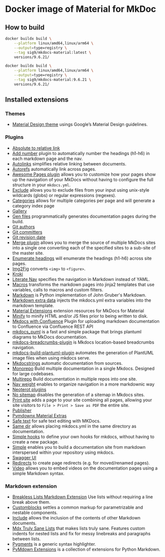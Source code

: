 # Docker image of Material for MkDoc

## How to build

```sh
docker buildx build \
    --platform linux/amd64,linux/arm64 \
    --output=type=registry \
    --tag sig9/mkdocs-material:latest \
    versions/9.6.21/
```

```sh
docker buildx build \
    --platform linux/amd64,linux/arm64 \
    --output=type=registry \
    --tag sig9/mkdocs-material:9.6.21 \
    versions/9.6.21/
```

Installed extensions
--------------------

### Themes

- [Material Design theme](https://squidfunk.github.io/mkdocs-material/) usings Google’s Material Design guidelines.

### Plugins

- [Absolute to relative link](https://github.com/sander76/mkdocs-abs-rel-plugin)
- [Add number](https://github.com/ignorantshr/mkdocs-add-number-plugin) plugin to automatically number the headings (h1-h6) in each markdown page and the nav.
- [Autolinks](https://github.com/midnightprioriem/mkdocs-autolinks-plugin/) simplifies relative linking between documents.
- [Autorefs](https://github.com/mkdocstrings/autorefs) automatically link across pages.
- [Awesome Pages plugin](https://github.com/lukasgeiter/mkdocs-awesome-pages-plugin) allows you to customize how your pages show up the navigation of your MkDocs without having to configure the full structure in your `mkdocs.yml`.
- [Exclude](https://github.com/apenwarr/mkdocs-exclude) allows you to exclude files from your input using unix-style wildcards (globs) or regular expressions (regexes).
- [Categories](https://github.com/EddyLuten/mkdocs-categories-plugin) allows for multiple categories per page and will generate a category index page
- [Gallery](https://smarie.github.io/mkdocs-gallery/)
- [Gen files](https://oprypin.github.io/mkdocs-gen-files/) programmatically generates documentation pages during the build.
- [Git authors](https://github.com/timvink/mkdocs-git-authors-plugin)
- [Git committers](https://github.com/ojacques/mkdocs-git-committers-plugin-2)
- [Git revision date](https://github.com/timvink/mkdocs-git-revision-date-localized-plugin)
- [Merge plugin](https://github.com/ovasquez/mkdocs-merge) allows you to merge the source of multiple MkDocs sites into a single one converting each of the specified sites to a sub-site of the master site.
- [Enumerate headings](https://github.com/timvink/mkdocs-enumerate-headings-plugin) will enumerate the headings (h1-h6) across site pages.
- [Img2Fig](https://github.com/stuebersystems/mkdocs-img2fig-plugin) converts `<img>` to `<figure>`.
- [Kroki](https://github.com/AVATEAM-IT-SYSTEMHAUS/mkdocs-kroki-plugin)
- [Literate Nav](https://oprypin.github.io/mkdocs-literate-nav/) specifies the navigation in Markdown instead of YAML.
- [Macros](https://github.com/fralau/mkdocs_macros_plugin) transforms the markdown pages into jinja2 templates that use variables, calls to macros and custom filters.
- [Markdown](https://github.com/Python-Markdown/markdown) is Python implementation of John Gruber's Markdown.
- [Markdown extra data](https://github.com/rosscdh/mkdocs-markdownextradata-plugin) injects the mkdocs.yml extra variables into the markdown template.
- [Material Extensions](https://github.com/facelessuser/mkdocs-material-extensions) extension resources for MkDocs for Material
- [Minify](https://github.com/byrnereese/mkdocs-minify-plugin) to minify HTML and/or JS files prior to being written to disk.
- [Mkdocs with Confluence](https://github.com/pawelsikora/mkdocs-with-confluence/) Plugin for uploading markdown documentation to Confluence via Confluence REST API
- [mkdocs_puml](https://github.com/MikhailKravets/mkdocs_puml) is a fast and simple package that brings plantuml diagrams to MkDocs documentation.
- [mkdocs-breadcrumbs-plugin](https://github.com/mihaigalos/mkdocs-breadcrumbs-plugin) is Mkdocs location-based breadcrumbs navigation.
- [mkdocs-build-plantuml-plugin](https://github.com/christo-ph/mkdocs_build_plantuml) automates the generation of PlantUML image files when using mkdocs serve.
- [Mkdocstrings](https://mkdocstrings.github.io/) automatic documentation from sources.
- [Monorepo](https://github.com/spotify/mkdocs-monorepo-plugin) Build multiple documentation in a single Mkdocs. Designed for large codebases.
- [Multirepo](https://github.com/jdoiro3/mkdocs-multirepo-plugin) Build documentation in multiple repos into one site.
- [Nav weight](https://github.com/shu307/mkdocs-nav-weight) enables to organize navigation in a more markdownic way
- [Neoterot plugins](https://www.neoteroi.dev/mkdocs-plugins/)
- [No sitemap](https://github.com/leonardehrenfried/mkdocs-no-sitemap-plugin) disables the generation of a sitemap in Mkdocs sites.
- [Print site](https://timvink.github.io/mkdocs-print-site-plugin/index.html) adds a page to your site combining all pages, allowing your site visitors to `File > Print > Save as PDF` the entire site.
- [Publisher](https://mkusz.github.io/mkdocs-publisher/)
- [Pymdownx Material Extras](https://github.com/facelessuser/mkdocs_pymdownx_material_extras)
- [Safe text](https://github.com/raimon49/mkdocs-safe-text-plugin) for safe text editing with MKDocs.
- [Same dir](https://oprypin.github.io/mkdocs-same-dir/) allows placing mkdocs.yml in the same directory as documentation.
- [Simple hooks](https://github.com/aklajnert/mkdocs-simple-hooks) to define your own hooks for mkdocs, without having to create a new package.
- [Simple](https://www.althack.dev/mkdocs-simple-plugin) enables you to build a documentation site from markdown interspersed within your repository using mkdocs.
- [Swagger UI](https://blueswen.github.io/mkdocs-swagger-ui-tag/)
- [Redirects](https://github.com/datarobot/mkdocs-redirects) to create page redirects (e.g. for moved/renamed pages).
- [Video](https://github.com/soulless-viewer/mkdocs-video) allows you to embed videos on the documentation pages using a simple Markdown syntax.

### Markdown extension

- [Breakless Lists Markdown Extension](https://github.com/adamb70/mdx-breakless-lists) Use lists without requiring a line break above them.
- [Customblocks](https://github.com/vokimon/markdown-customblocks) settles a common markup for parametrizable and nestable components.
- [Include](https://github.com/cmacmackin/markdown-include/) allows the inclusion of the contents of other Markdown documents.
- [Mdx Truly Sane Lists](https://github.com/radude/mdx_truly_sane_lists) that makes lists truly sane. Features custom indents for nested lists and fix for messy linebreaks and paragraphs between lists.
- [Pygments](http://pygments.org/) is a generic syntax highlighter.
- [PyMdown Extensions](https://facelessuser.github.io/pymdown-extensions/) is a collection of extensions for Python Markdown.
